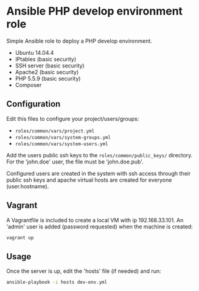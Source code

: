 # Ansible PHP develop environment role

Simple Ansible role to deploy a PHP develop environment.

- Ubuntu 14.04.4
- IPtables (basic security)
- SSH server (basic security)
- Apache2 (basic security)
- PHP 5.5.9 (basic security)
- Composer

## Configuration

Edit this files to configure your project/users/groups:

- `roles/common/vars/project.yml`
- `roles/common/vars/system-groups.yml`
- `roles/common/vars/system-users.yml`

Add the users public ssh keys to the `roles/common/public_keys/` directory. For the 'john.doe' user, the file must be 'john.doe.pub'.

Configured users are created in the system with ssh access through their public ssh keys and apache virtual hosts are created for everyone (user.hostname).

## Vagrant

A Vagrantfile is included to create a local VM with ip 192.168.33.101. An 'admin' user is added (password requested) when the machine is created:

```bash
vagrant up
```

## Usage

Once the server is up, edit the 'hosts' file (if needed) and run:

```bash
ansible-playbook -i hosts dev-env.yml
```
